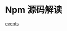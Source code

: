 # Npm 源码解读

[events](https://github.com/dkvirus/npm-resource-read/wiki/%E5%8E%9F%E7%94%9F%E5%8C%85-events)

